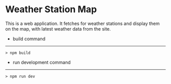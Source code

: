 # Weather Station Map

This is a web application. It fetches for weather stations and display them on the map, with latest weather data from the site.

-   build command

---

    > npm build

-   run development command

---

    > npm run dev
